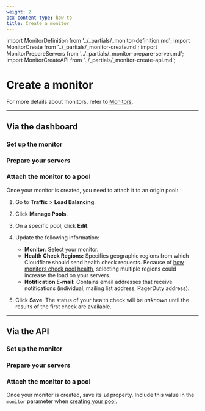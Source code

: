 ```yaml
---
weight: 2
pcx-content-type: how-to
title: Create a monitor
---
```


import MonitorDefinition from '../_partials/_monitor-definition.md';
import MonitorCreate from '../_partials/_monitor-create.md';
import MonitorPrepareServers from '../_partials/_monitor-prepare-server.md';
import MonitorCreateAPI from '../_partials/_monitor-create-api.md';

# Create a monitor

<MonitorDefinition />

For more details about monitors, refer to [Monitors](/understand-basics/monitors).

---

## Via the dashboard

### Set up the monitor

<MonitorCreate />

### Prepare your servers

<MonitorPrepareServers />

### Attach the monitor to a pool

Once your monitor is created, you need to attach it to an origin pool:

1. Go to **Traffic** > **Load Balancing**.
1. Click **Manage Pools**.
1. On a specific pool, click **Edit**.
1. Update the following information:

   - **Monitor**: Select your monitor.
   - **Health Check Regions:** Specifies geographic regions from which Cloudflare should send health check requests. Because of [how monitors check pool health](/understand-basics/health-details#how-an-origin-becomes-unhealthy), selecting multiple regions could increase the load on your servers.
   - **Notification E-mail:** Contains email addresses that receive notifications (individual, mailing list address, PagerDuty address).

1. Click **Save**. The status of your health check will be _unknown_ until the results of the first check are available.

---

## Via the API

### Set up the monitor

<MonitorCreateAPI />

### Prepare your servers

<MonitorPrepareServers />

### Attach the monitor to a pool

Once your monitor is created, save its `id` property. Include this value in the `monitor` parameter when [creating your pool](/how-to/create-pool#via-the-api).